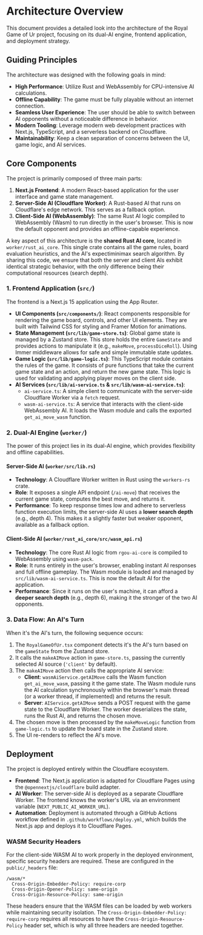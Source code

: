 # Architecture Overview

This document provides a detailed look into the architecture of the Royal Game of Ur project, focusing on its dual-AI engine, frontend application, and deployment strategy.

## Guiding Principles

The architecture was designed with the following goals in mind:

- **High Performance**: Utilize Rust and WebAssembly for CPU-intensive AI calculations.
- **Offline Capability**: The game must be fully playable without an internet connection.
- **Seamless User Experience**: The user should be able to switch between AI opponents without a noticeable difference in behavior.
- **Modern Tooling**: Leverage modern web development practices with Next.js, TypeScript, and a serverless backend on Cloudflare.
- **Maintainability**: Keep a clean separation of concerns between the UI, game logic, and AI services.

## Core Components

The project is primarily composed of three main parts:

1.  **Next.js Frontend**: A modern React-based application for the user interface and game state management.
2.  **Server-Side AI (Cloudflare Worker)**: A Rust-based AI that runs on Cloudflare's edge network. This serves as a fallback option.
3.  **Client-Side AI (WebAssembly)**: The same Rust AI logic compiled to WebAssembly (Wasm) to run directly in the user's browser. This is now the default opponent and provides an offline-capable experience.

A key aspect of this architecture is the **shared Rust AI core**, located in `worker/rust_ai_core`. This single crate contains all the game rules, board evaluation heuristics, and the AI's expectiminimax search algorithm. By sharing this code, we ensure that both the server and client AIs exhibit identical strategic behavior, with the only difference being their computational resources (search depth).

### 1. Frontend Application (`src/`)

The frontend is a Next.js 15 application using the App Router.

- **UI Components (`src/components/`)**: React components responsible for rendering the game board, controls, and other UI elements. They are built with Tailwind CSS for styling and Framer Motion for animations.
- **State Management (`src/lib/game-store.ts`)**: Global game state is managed by a Zustand store. This store holds the entire `GameState` and provides actions to manipulate it (e.g., `makeMove`, `processDiceRoll`). Using Immer middleware allows for safe and simple immutable state updates.
- **Game Logic (`src/lib/game-logic.ts`)**: This TypeScript module contains the rules of the game. It consists of pure functions that take the current game state and an action, and return the new game state. This logic is used for validating and applying player moves on the client side.
- **AI Services (`src/lib/ai-service.ts` & `src/lib/wasm-ai-service.ts`)**:
  - `ai-service.ts`: A simple client to communicate with the server-side Cloudflare Worker via a `fetch` request.
  - `wasm-ai-service.ts`: A service that interacts with the client-side WebAssembly AI. It loads the Wasm module and calls the exported `get_ai_move_wasm` function.

### 2. Dual-AI Engine (`worker/`)

The power of this project lies in its dual-AI engine, which provides flexibility and offline capabilities.

#### Server-Side AI (`worker/src/lib.rs`)

- **Technology**: A Cloudflare Worker written in Rust using the `workers-rs` crate.
- **Role**: It exposes a single API endpoint (`/ai-move`) that receives the current game state, computes the best move, and returns it.
- **Performance**: To keep response times low and adhere to serverless function execution limits, the server-side AI uses a **lower search depth** (e.g., depth 4). This makes it a slightly faster but weaker opponent, available as a fallback option.

#### Client-Side AI (`worker/rust_ai_core/src/wasm_api.rs`)

- **Technology**: The core Rust AI logic from `rgou-ai-core` is compiled to WebAssembly using `wasm-pack`.
- **Role**: It runs entirely in the user's browser, enabling instant AI responses and full offline gameplay. The Wasm module is loaded and managed by `src/lib/wasm-ai-service.ts`. This is now the default AI for the application.
- **Performance**: Since it runs on the user's machine, it can afford a **deeper search depth** (e.g., depth 6), making it the stronger of the two AI opponents.

### 3. Data Flow: An AI's Turn

When it's the AI's turn, the following sequence occurs:

1.  The `RoyalGameOfUr.tsx` component detects it's the AI's turn based on the `gameState` from the Zustand store.
2.  It calls the `makeAIMove` action in `game-store.ts`, passing the currently selected AI source (`'client'` by default).
3.  The `makeAIMove` action then calls the appropriate AI service:
    - **Client**: `wasmAiService.getAIMove` calls the Wasm function `get_ai_move_wasm`, passing it the game state. The Wasm module runs the AI calculation synchronously within the browser's main thread (or a worker thread, if implemented) and returns the result.
    - **Server**: `AIService.getAIMove` sends a POST request with the game state to the Cloudflare Worker. The worker deserializes the state, runs the Rust AI, and returns the chosen move.
4.  The chosen move is then processed by the `makeMoveLogic` function from `game-logic.ts` to update the board state in the Zustand store.
5.  The UI re-renders to reflect the AI's move.

## Deployment

The project is deployed entirely within the Cloudflare ecosystem.

- **Frontend**: The Next.js application is adapted for Cloudflare Pages using the `@opennextjs/cloudflare` build adapter.
- **AI Worker**: The server-side AI is deployed as a separate Cloudflare Worker. The frontend knows the worker's URL via an environment variable (`NEXT_PUBLIC_AI_WORKER_URL`).
- **Automation**: Deployment is automated through a GitHub Actions workflow defined in `.github/workflows/deploy.yml`, which builds the Next.js app and deploys it to Cloudflare Pages.

### WASM Security Headers

For the client-side WASM AI to work properly in the deployed environment, specific security headers are required. These are configured in the `public/_headers` file:

```
/wasm/*
  Cross-Origin-Embedder-Policy: require-corp
  Cross-Origin-Opener-Policy: same-origin
  Cross-Origin-Resource-Policy: same-origin
```

These headers ensure that the WASM files can be loaded by web workers while maintaining security isolation. The `Cross-Origin-Embedder-Policy: require-corp` requires all resources to have the `Cross-Origin-Resource-Policy` header set, which is why all three headers are needed together.
